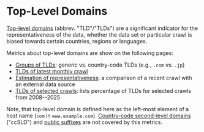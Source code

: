 Top-Level Domains
=================

[Top-level domains](https://en.wikipedia.org/wiki/Top-level_domain) (abbrev. "TLD"/"TLDs") are a significant indicator for the representativeness of the data, whether the data set or particular crawl is biased towards certain countries, regions or languages.

Metrics about top-level domains are show on the following pages:

* [Groups of TLDs](./tld/groups.md): generic vs. country-code TLDs (e.g., `.com` vs. `.jp`)
* [TLDs of latest monthly crawl](./tld/latestcrawl.md)
* [Estimation of representativeness](./tld/comparison.md): a comparison of a recent crawl with an external data source
* [TLDs of selected crawls](./tld/percentage.md): lists percentage of TLDs for selected crawls from 2008--2025

Note, that top-level domain is defined here as the left-most element of a host name (`com` in `www.example.com`). [Country-code second-level domains](https://en.wikipedia.org/wiki/Second-level_domain#Country-code_second-level_domains) ("ccSLD") and [public suffixes](https://en.wikipedia.org/wiki/Public_Suffix_List) are not covered by this metrics.

